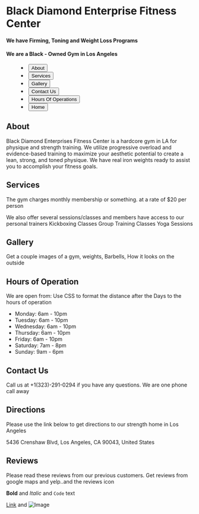 # Black Diamond Enterprise Fitness Center
####  We have Firming, Toning and Weight Loss Programs
#### We are a Black - Owned Gym in Los Angeles

<menu>
  <li> <button onclick="about()"> About</button></li>
  <li> <button onclick="services()"> Services</button></li>
  <li> <button onclick="gallery()"> Gallery</button></li>
  <li> <button onclick="contactus()"> Contact Us</button></li>
  <li> <button onclick="hours()"> Hours Of Operations</button></li>
  <li> <button onclick="home()"> Home</button></li>
</menu>

## About
Black Diamond Enterprises Fitness Center is a hardcore gym in LA for physique and strength training. We utilize progressive overload and evidence-based training to maximize your aesthetic potential to create a lean, strong, and toned physique.
We have real iron weights ready to assist you to accomplish your fitness goals.

## Services
<p> The gym charges monthly membership or something. at a rate of $20 per person </p>
<p> We also offer several sessions/classes and members have access to our personal trainers
Kickboxing Classes
Group Training Classes
Yoga Sessions


## Gallery
<p> Get a couple images of a gym, weights, Barbells, How it looks on the outside </p>


## Hours of Operation
<p> We are open from: Use CSS to format the distance after the Days to the hours of operation </p>
<ul>
    <li> Monday:    6am - 10pm </li>
    <li> Tuesday:   6am - 10pm </li>
    <li> Wednesday: 6am - 10pm </li>
    <li> Thursday:  6am - 10pm </li>
    <li> Friday:    6am - 10pm </li>
    <li> Saturday:  7am - 8pm </li>
    <li> Sunday:    9am - 6pm </li>
    
</ul>

## Contact Us
<p> Call us at +1(323)-291-0294 if you have any questions. We are one phone call away </p>

## Directions
<p> Please use the link below to get directions to our strength home in Los Angeles </p>
<p> 5436 Crenshaw Blvd, Los Angeles, CA 90043, United States </p>

## Reviews
Please read these reviews from our previous customers.
Get reviews from google maps and yelp..and the reviews icon

**Bold** and _Italic_ and `Code` text

[Link](url) and ![Image](src)
